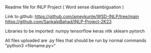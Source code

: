 Readme file for INLP Project ( Word sense disambiguation )

Link to github: 
https://github.com/ameykunte/WSD-INLP/tree/main
https://github.com/SankalpBahad/INLP-Project-2K23

Libraries to be imported:
numpy
tensorflow
keras
nltk
sklearn
pytorch

All files uploaded are .py files that should be run by normal commands "python3 <filename.py>"
